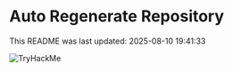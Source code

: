# Auto Regenerate Repository

This README was last updated: 2025-08-10 19:41:33

 ![TryHackMe](https://tryhackme.com/badge/533634)
